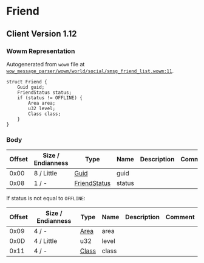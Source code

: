 # Friend

## Client Version 1.12

### Wowm Representation

Autogenerated from `wowm` file at [`wow_message_parser/wowm/world/social/smsg_friend_list.wowm:11`](https://github.com/gtker/wow_messages/tree/main/wow_message_parser/wowm/world/social/smsg_friend_list.wowm#L11).
```rust,ignore
struct Friend {
    Guid guid;
    FriendStatus status;
    if (status != OFFLINE) {
        Area area;
        u32 level;
        Class class;
    }
}
```
### Body

| Offset | Size / Endianness | Type | Name | Description | Comment |
| ------ | ----------------- | ---- | ---- | ----------- | ------- |
| 0x00 | 8 / Little | [Guid](../spec/packed-guid.md) | guid |  |  |
| 0x08 | 1 / - | [FriendStatus](friendstatus.md) | status |  |  |

If status is not equal to `OFFLINE`:

| Offset | Size / Endianness | Type | Name | Description | Comment |
| ------ | ----------------- | ---- | ---- | ----------- | ------- |
| 0x09 | 4 / - | [Area](area.md) | area |  |  |
| 0x0D | 4 / Little | u32 | level |  |  |
| 0x11 | 4 / - | [Class](class.md) | class |  |  |

